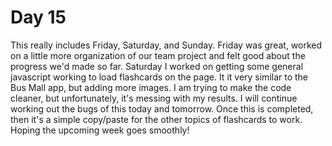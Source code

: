 # Day 15

This really includes Friday, Saturday, and Sunday. Friday was great, worked on a little more organization of our team project and felt good about the progress we'd made so far. Saturday I worked on getting some general javascript working to load flashcards on the page. It it very similar to the Bus Mall app, but adding more images. I am trying to make the code cleaner, but unfortunately, it's messing with my results. I will continue working out the bugs of this today and tomorrow. Once this is completed, then it's a simple copy/paste for the other topics of flashcards to work. Hoping the upcoming week goes smoothly!
